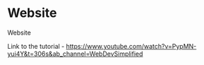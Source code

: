 # Website
 Website

Link to the tutorial - https://www.youtube.com/watch?v=PypMN-yui4Y&t=306s&ab_channel=WebDevSimplified
